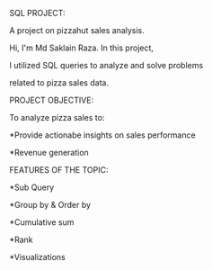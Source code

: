 SQL PROJECT:

A project on pizzahut  sales analysis.

Hi, I'm Md Saklain Raza. In this project, 

I utilized SQL queries to analyze and solve problems

related to pizza sales data. 


PROJECT OBJECTIVE:

To analyze pizza sales to:

 *Provide actionabe insights  on sales performance
 
 *Revenue generation
 

 FEATURES OF THE TOPIC:
 
  *Sub Query
  
  *Group  by & Order  by

  *Cumulative sum 
  
  *Rank
  
  *Visualizations 
